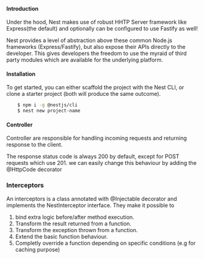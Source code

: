 #### Introduction

Under the hood, Nest makes use of robust HHTP Server framework like Express(the default) and optionally can be configured to use Fastify as well!

Nest provides a level of abstraction above these common Node.js frameworks (Express/Fastify), but also expose their APIs directly to the developer. This gives developers the freedom to use the myraid of third party modules which are available for the underlying platform.

#### Installation

To get started, you can either scaffold the project with the Nest CLI, or clone a starter project (both will produce the same outcome).

```bash
    $ npm i -g @nestjs/cli
    $ nest new project-name
```

#### Controller

Controller are responsible for handling incoming requests and returning response to the client.

The response status code is always 200 by default, except for POST requests which use 201. we can easily change this behaviour by adding the @HttpCode decorator

### Interceptors

An interceptors is a class annotated with @Injectable decorator and implements the NestInterceptor interface. They make it possible to 

1. bind extra logic before/after method execution.
2. Transform the result returned from a function.
3. Transform the exception thrown from a function.
4. Extend the basic function behaviour.
5. Completly override a function depending on specific conditions (e.g for caching purpose)






